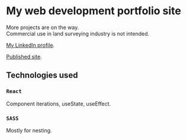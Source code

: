 # My web development portfolio site

More projects are on the way.  
Commercial use in land surveying industry is not intended.  

[My LinkedIn profile](https://www.linkedin.com/in/pavel-generalov).  

[Published site](https://geomatics-consulting.netlify.app).

## Technologies used
### `React`
Component iterations, useState, useEffect.

### `SASS`
Mostly for nesting.